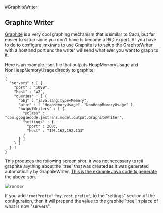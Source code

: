 #GraphiteWriter

## Graphite Writer

[Graphite](http://graphite.wikidot.com/) is a very cool graphing
mechanism that is similar to Cacti, but far easier to setup since you
don't have to become a RRD expert. All you have to do to configure
jmxtrans to use Graphite is to setup the GraphiteWriter with a host and
port and the writer will send what ever you want to graph to it.

Here is an example .json file that outputs HeapMemoryUsage and NonHeapMemoryUsage directly to graphite:

```
{
  "servers" : [ {
    "port" : "1099",
    "host" : "w2",
    "queries" : [ {
      "obj" : "java.lang:type=Memory",
      "attr" : [ "HeapMemoryUsage", "NonHeapMemoryUsage" ],
      "outputWriters" : [ {
        "@class" : "com.googlecode.jmxtrans.model.output.GraphiteWriter",
        "settings" : {
          "port" : 2003,
          "host" : "192.168.192.133"
        }
      } ]
    } ]
  } ]
}
```

This produces the following screen shot. It was not necessary to tell
graphite anything about the 'tree' that was created as it was generated
automatically by GraphiteWriter.
[This is the example Java code to generate](https://github.com/lookfirst/jmxtrans/blob/master/src/com/googlecode/jmxtrans/example/Graphite.java) the above json.

![render](http://jmxtrans.googlecode.com/svn/wiki/render.png)

If you add ```"rootPrefix":"my.root.prefix"```, to the "settings"
section of the configuration, then it will prepend the value to the
graphite 'tree' in place of what is now "servers".